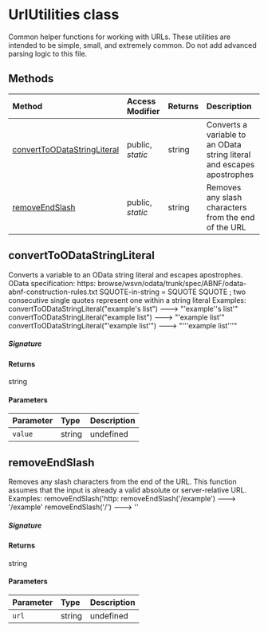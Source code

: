 # UrlUtilities class





Common helper functions for working with URLs. These utilities are intended to be simple, 
small, and extremely common. Do not add advanced parsing logic to this file.






## Methods

| Method	   | Access Modifier | Returns	| Description|
|:-------------|:----|:-------|:-----------|
|[convertToODataStringLiteral](#converttoodatastringliteral~maqc9)     | public, _static_ | string | Converts a variable to an OData string literal and escapes apostrophes |
|[removeEndSlash](#removeendslash~kcno9)     | public, _static_ | string | Removes any slash characters from the end of the URL |




## convertToODataStringLiteral

Converts a variable to an OData string literal and escapes apostrophes. 
OData specification: 
https: 
browse/wsvn/odata/trunk/spec/ABNF/odata-abnf-construction-rules.txt 
SQUOTE-in-string = SQUOTE SQUOTE ; two consecutive single quotes represent one within a string literal 
Examples: 
convertToODataStringLiteral("example's list") ---> "'example''s list'" 
convertToODataStringLiteral("example list") ---> "'example list'" 
convertToODataStringLiteral("'example list'") ---> "'''example list'''"

##### Signature

#### Returns
string

#### Parameters


| Parameter	   | Type    | Description |
|:-------------|:---------------|:------------|
| `value`    | string | undefined |


## removeEndSlash

Removes any slash characters from the end of the URL. 
This function assumes that the input is already a valid absolute or server-relative URL. 
Examples: 
removeEndSlash('http: 
removeEndSlash('/example') ---> '/example' 
removeEndSlash('/') ---> ''

##### Signature

#### Returns
string

#### Parameters


| Parameter	   | Type    | Description |
|:-------------|:---------------|:------------|
| `url`    | string | undefined |

